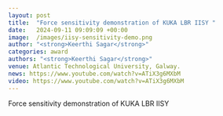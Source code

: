 ```yaml
---
layout: post
title:  "Force sensitivity demonstration of KUKA LBR IISY "
date:   2024-09-11 09:09:09 +00:00
image:  /images/iisy-sensitivity-demo.png
author: "<strong>Keerthi Sagar</strong>"
categories: award
authors: "<strong>Keerthi Sagar</strong>"
venue: Atlantic Technological University, Galway.
news: https://www.youtube.com/watch?v=ATiX3g6MXbM
video: https://www.youtube.com/watch?v=ATiX3g6MXbM
---
```

Force sensitivity demonstration of KUKA LBR IISY 
